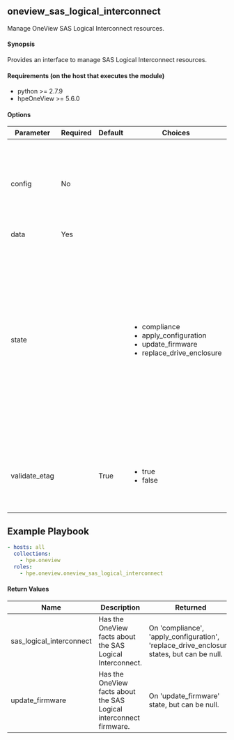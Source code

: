 ## oneview_sas_logical_interconnect
Manage OneView SAS Logical Interconnect resources.

#### Synopsis
Provides an interface to manage SAS Logical Interconnect resources.

#### Requirements (on the host that executes the module)
  * python >= 2.7.9
  * hpeOneView >= 5.6.0

#### Options

| Parameter     | Required    | Default  | Choices    | Comments |
| ------------- |-------------| ---------|----------- |--------- |
| config  |   No  |  | |  Path to a .json configuration file containing the OneView client configuration. The configuration file is optional. If the file path is not provided, the configuration will be loaded from environment variables.  |
| data  |   Yes  |  | |  List with the options.  |
| state  |   |  | <ul> <li>compliance</li>  <li>apply_configuration</li>  <li>update_firmware</li>  <li>replace_drive_enclosure</li>  </ul> |  Indicates the desired state for the SAS Logical Interconnect resource. `compliance` brings the logical interconnect back to a consistent state. `apply_configuration` Asynchronously applies or re-applies the SAS logical interconnect configuration. `update_firmware` Installs firmware to the member interconnects of a logical interconnect. `replace_drive_enclosure` Initiate the replacement operation that enables the new drive enclosure to take over as a replacement for the prior drive enclosure.
| validate_etag  |   |  True  | <ul> <li>true</li>  <li>false</li> </ul> |  When the ETag Validation is enabled, the request will be conditionally processed only if the current ETag for the resource matches the ETag provided in the data.  |

## Example Playbook
 
```yaml
- hosts: all
  collections:
    - hpe.oneview
  roles:
    - hpe.oneview.oneview_sas_logical_interconnect
```

#### Return Values

| Name          | Description  | Returned | Type       |
| ------------- |-------------| ---------|----------- |
| sas_logical_interconnect   | Has the OneView facts about the SAS Logical Interconnect. |  On 'compliance', 'apply_configuration', 'replace_drive_enclosure' states, but can be null. |  dict |
| update_firmware   |Has the OneView facts about the SAS Logical interconnect firmware. |  On 'update_firmware' state, but can be null. |  dict |
